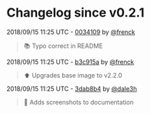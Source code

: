 # Changelog since v0.2.1

2018/09/15 11:25 UTC - [0034109](https://github.com/hassio-addons/addon-log-viewer/commit/0034109e0c511aef1a69cbad9639124a42f8a146) by [@frenck](https://github.com/frenck)
> :books: Typo correct in README 

2018/09/15 11:25 UTC - [b3c915a](https://github.com/hassio-addons/addon-log-viewer/commit/b3c915a56e13437f26ae981c205a6a491aba5130) by [@frenck](https://github.com/frenck)
> :arrow_up: Upgrades base image to v2.2.0 

2018/09/15 11:25 UTC - [3dab8b4](https://github.com/hassio-addons/addon-log-viewer/commit/3dab8b4ad4bde3382af384200e4ab042fb82d29e) by [@dale3h](https://github.com/dale3h)
> 🎨 Adds screenshots to documentation 


